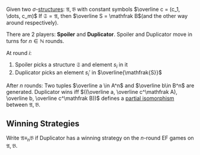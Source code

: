 Given two $\sigma$-[structures](Structure.md): $\mathfrak A, \mathfrak B$ with constant symbols $\overline c = (c_1, \dots, c_m)$ 
If $\mathfrak S = \mathfrak A$, then $\overline S = \mathfrak B$(and the other way around respectively).

There are 2 players: __Spoiler__ and __Duplicator__.
Spoiler and Duplicator move in turns for $n \in\mathbb N$ rounds.

At round $i$:
1. Spoiler picks a structure $\mathfrak S$ and element $s_i$ in it
2. Duplicator picks an element $s_i'$ in $\overline{\mathfrak{S}}$

 After $n$ rounds: Two tuples $\overline a \in A^n$ and $\overline b\in B^n$ are generated.
 Duplicator wins iff $((\overline a, \overline c^\mathfrak A), \overline b, \overline c^\mathfrak B))$ defines a [partial isomorphism](Isomorphism.md#Partial%20Isomorphism) between $\mathfrak A, \mathfrak B$.

## Winning Strategies
Write $\mathfrak A \equiv_n\mathfrak B$ if Duplicator has a winning strategy on the $n$-round EF games on $\mathfrak A,\mathfrak B$.


